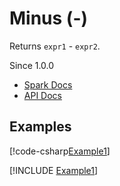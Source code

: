 ﻿# Minus (-)

Returns `expr1` - `expr2`.

Since 1.0.0

* [Spark Docs](https://spark.apache.org/docs/latest/api/sql/index.html#-)
* [API Docs](xref:TypedSpark.NET.Columns.TypedNumericColumn`3.op_Subtraction*)

## Examples

[!code-csharp[Example1](../../../TypedSpark.NET.Tests/Examples/Minus.cs#Example1)]

[!INCLUDE [Example1](../../../TypedSpark.NET.Tests/Examples/__examples__/Minus.Case1.md)]
